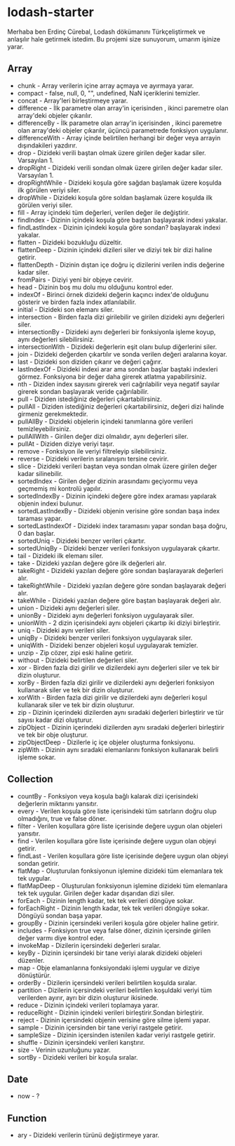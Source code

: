 # lodash-starter
Merhaba ben Erdinç Cürebal, Lodash dökümanını Türkçeliştirmek ve anlaşılır hale getirmek istedim.
Bu projemi size sunuyorum, umarım işinize yarar.

## Array
- chunk - Array verilerin içine array açmaya ve ayırmaya yarar.
- compact - false, null, 0, "", undefined, NaN içeriklerini temizler.
- concat - Array'leri birleştirmeye yarar.
- difference - İlk parametre olan array'in içerisinden , ikinci paremetre olan array'deki objeler çıkarılır.
- differenceBy - İlk parametre olan array'in içerisinden , ikinci paremetre olan array'deki objeler çıkarılır, üçüncü parametrede fonksiyon uygulanır.
- differenceWith - Array içinde belirtilen herhangi bir değer veya arrayin dışındakileri yazdırır.
- drop - Dizideki verili baştan olmak üzere girilen değer kadar siler. Varsayılan 1.
- dropRight - Dizideki verili sondan olmak üzere girilen değer kadar siler. Varsayılan 1.
- dropRightWhile - Dizideki koşula göre sağdan başlamak üzere koşulda ilk görülen veriyi siler.
- dropWhile - Dizideki koşula göre soldan başlamak üzere koşulda ilk görülen veriyi siler.
- fill - Array içindeki tüm değerleri, verilen değer ile değiştirir.
- findIndex - Dizinin içindeki koşula göre baştan başlayarak indexi yakalar.
- findLastIndex - Dizinin içindeki koşula göre sondan? başlayarak indexi yakalar.
- flatten - Dizideki bozukluğu düzeltir.
- flattenDeep - Dizinin içindeki dizileri siler ve diziyi tek bir dizi haline getirir.
- flattenDepth - Dizinin dıştan içe doğru iç dizilerini verilen indis değerine kadar siler.
- fromPairs - Diziyi yeni bir objeye cevirir.
- head - Dizinin boş mu dolu mu olduğunu kontrol eder.
- indexOf - Birinci örnek dizideki değerin kaçıncı index'de olduğunu gösterir ve birden fazla index atlanılabilir.
- initial - Dizideki son elemanı siler.
- intersection - Birden fazla dizi girilebilir ve girilen dizideki aynı değerleri siler.
- intersectionBy - Dizideki aynı değerleri bir fonksiyonla işleme koyup, aynı değerleri silebilirsiniz.
- intersectionWith - Dizideki değerlerin eşit olanı bulup diğerlerini siler.
- join - Dizideki değerden çıkartılır ve sonda verilen değeri aralarına koyar.
- last - Dizideki son diziden çıkarır ve değeri çağırır.
- lastIndexOf - Dizideki indexi arar ama sondan başlar baştaki indexleri görmez. Fonksiyona bir değer daha girerek atlatma yapabilirsiniz.
- nth - Diziden index sayısını girerek veri cağrılabilir veya negatif sayılar girerek sondan başlayarak veride çağırılabilir.
- pull - Diziden istediğiniz değerleri çıkartabilirsiniz.
- pullAll - Diziden istediğiniz değerleri çıkartabilirsiniz, değeri dizi halinde girmeniz gerekmektedir.
- pullAllBy - Dizideki objelerin içindeki tanımlarına göre verileri temizleyebilirsiniz.
- pullAllWith - Girilen değer dizi olmalıdır, aynı değerleri siler.
- pullAt - Diziden diziye veriyi taşır.
- remove - Fonksiyon ile veriyi filtreleyip silebilirsiniz.
- reverse - Dizideki verilerin sıralanışını tersine cevirir.
- slice - Dizideki verileri baştan veya sondan olmak üzere girilen değer kadar silinebilir.
- sortedIndex - Girilen değer dizinin arasındamı geçiyormu veya geçmemiş mi kontrolü yapılır.
- sortedIndexBy - Dizinin içindeki değere göre index araması yapılarak objenin indexi bulunur.
- sortedLastIndexBy - Dizideki objenin verisine göre sondan başa index taraması yapar.
- sortedLastIndexOf - Dizideki index taramasını yapar sondan başa doğru, 0 dan başlar.
- sortedUniq - Dizideki benzer verileri çıkartır.
- sortedUniqBy - Dizideki benzer verileri fonksiyon uygulayarak çıkartır.
- tail - Dizideki ilk elemanı siler.
- take - Dizideki yazılan değere göre ilk değerleri alır.
- takeRight - Dizideki yazılan değere göre sondan başlarayarak değerleri alır.
- takeRightWhile - Dizideki yazılan değere göre sondan başlayarak değeri alır.
- takeWhile - Dizideki yazılan değere göre baştan başlayarak değeri alır.
- union - Dizideki aynı değerleri siler.
- unionBy - Dizideki aynı değerleri fonksiyon uygulayarak siler.
- unionWith - 2 dizin içerisindeki aynı objeleri çıkartıp iki diziyi birleştirir.
- uniq - Dizideki aynı verileri siler.
- uniqBy - Dizideki benzer verileri fonksiyon uygulayarak siler.
- uniqWith - Dizideki benzer objeleri koşul uygulayarak temizler.
- unzip - Zip cözer, zipi eski haline getirir.
- without - Dizideki belirtilen değerleri siler.
- xor - Birden fazla dizi girilir ve dizilerdeki aynı değerleri siler ve tek bir dizin oluşturur.
- xorBy - Birden fazla dizi girilir ve dizilerdeki aynı değerleri fonksiyon kullanarak siler ve tek bir dizin oluşturur.
- xorWith - Birden fazla dizi girilir ve dizilerdeki aynı değerleri koşul kullanarak siler ve tek bir dizin oluşturur.
- zip - Dizinin içerindeki dizilerden aynı sıradaki değerleri birleştirir ve tür sayısı kadar dizi oluşturur.
- zipObject - Dizinin içerindeki dizilerden aynı sıradaki değerleri birleştirir ve tek bir obje oluşturur.
- zipObjectDeep - Dizilerle iç içe objeler oluşturma fonksiyonu.
- zipWith - Dizinin aynı sıradaki elemanlarını fonksiyon kullanarak belirli işleme sokar.

## Collection
- countBy - Fonksiyon veya koşula bağlı kalarak dizi içerisindeki değerlerin miktarını yansıtır.
- every - Verilen koşula göre liste içerisindeki tüm satırların doğru olup olmadığını, true ve false döner.
- filter - Verilen koşullara göre liste içerisinde değere uygun olan objeleri yansıtır.
- find - Verilen koşullara göre liste içerisinde değere uygun olan objeyi getirir.
- findLast - Verilen koşullara göre liste içerisinde değere uygun olan objeyi sondan getirir.
- flatMap - Oluşturulan fonksiyonun işlemine dizideki tüm elemanlara tek tek uygular. 
- flatMapDeep - Oluşturulan fonksiyonun işlemine dizideki tüm elemanlara tek tek uygular. Girilen değer kadar dışarıdan dizi siler.
- forEach - Dizinin length kadar, tek tek verileri döngüye sokar.
- forEachRight - Dizinin length kadar, tek tek verileri döngüye sokar. Döngüyü sondan başa yapar.
- groupBy - Dizinin içersindeki verileri koşula göre objeler haline getirir.
- includes - Fonksiyon true veya false döner, dizinin içersinde girilen değer varmı diye kontrol eder.
- invokeMap - Dizilerin içersindeki değerleri sıralar.
- keyBy - Dizinin içersindeki bir tane veriyi alarak dizideki objeleri düzenler.
- map - Obje elamanlarına fonksiyondaki işlemi uygular ve diziye dönüştürür.
- orderBy - Dizilerin içersindeki verileri belirtilen koşulda sıralar.
- partition - Dizilerin içersindeki verileri belirtilen koşuldaki veriyi tüm verilerden ayırır, ayrı bir dizin oluşturur ikisinede.
- reduce - Dizinin içindeki verileri toplamaya yarar.
- reduceRight - Dizinin içindeki verileri birleştirir.Sondan birleştirir.
- reject - Dizinin içersindeki objenin verisine göre silme işlemi yapar.
- sample - Dizinin içersinden bir tane veriyi rastgele getirir.
- sampleSize - Dizinin içersinden istenilen kadar veriyi rastgele getirir.
- shuffle - Dizinin içersindeki verileri karıştırır.
- size - Verinin uzunluğunu yazar.
- sortBy - Dizideki verileri bir koşula sıralar.

## Date
- now - ?

## Function
- ary - Dizideki verilerin türünü değiştirmeye yarar.
